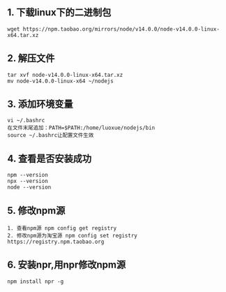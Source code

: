 ## 1. 下载linux下的二进制包
    wget https://npm.taobao.org/mirrors/node/v14.0.0/node-v14.0.0-linux-x64.tar.xz


## 2. 解压文件
    tar xvf node-v14.0.0-linux-x64.tar.xz
    mv node-v14.0.0-linux-x64 ~/nodejs

## 3. 添加环境变量
    vi ~/.bashrc
    在文件末尾追加：PATH=$PATH:/home/luoxue/nodejs/bin
    source ~/.bashrc让配置文件生效

## 4. 查看是否安装成功
    npm --version
    npx --version
    node --version


## 5. 修改npm源
    1. 查看npm源 npm config get registry
    2. 修改npm源为淘宝源 npm config set registry https://registry.npm.taobao.org

## 6. 安装npr,用npr修改npm源
    npm install npr -g